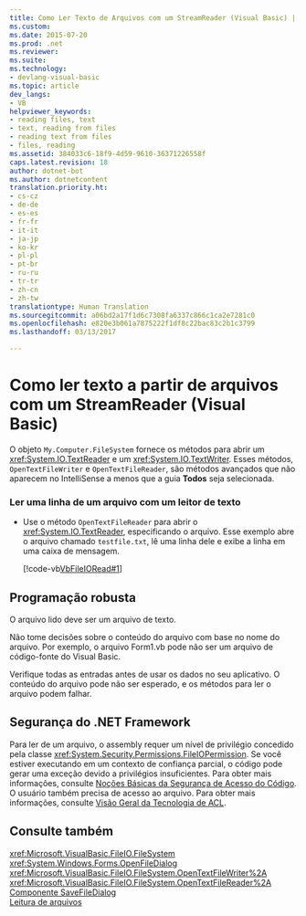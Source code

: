 ```yaml
---
title: Como Ler Texto de Arquivos com um StreamReader (Visual Basic) | Microsoft Docs
ms.custom: 
ms.date: 2015-07-20
ms.prod: .net
ms.reviewer: 
ms.suite: 
ms.technology:
- devlang-visual-basic
ms.topic: article
dev_langs:
- VB
helpviewer_keywords:
- reading files, text
- text, reading from files
- reading text from files
- files, reading
ms.assetid: 384033c6-18f9-4d59-9610-36371226558f
caps.latest.revision: 18
author: dotnet-bot
ms.author: dotnetcontent
translation.priority.ht:
- cs-cz
- de-de
- es-es
- fr-fr
- it-it
- ja-jp
- ko-kr
- pl-pl
- pt-br
- ru-ru
- tr-tr
- zh-cn
- zh-tw
translationtype: Human Translation
ms.sourcegitcommit: a06bd2a17f1d6c7308fa6337c866c1ca2e7281c0
ms.openlocfilehash: e820e3b061a7875222f1df8c22bac83c2b1c3799
ms.lasthandoff: 03/13/2017

---
```

# <a name="how-to-read-text-from-files-with-a-streamreader-visual-basic"></a>Como ler texto a partir de arquivos com um StreamReader (Visual Basic)
O objeto `My.Computer.FileSystem` fornece os métodos para abrir um <xref:System.IO.TextReader> e um <xref:System.IO.TextWriter>. Esses métodos, `OpenTextFileWriter` e `OpenTextFileReader`, são métodos avançados que não aparecem no IntelliSense a menos que a guia **Todos** seja selecionada.  
  
### <a name="to-read-a-line-from-a-file-with-a-text-reader"></a>Ler uma linha de um arquivo com um leitor de texto  
  
-   Use o método `OpenTextFileReader` para abrir o <xref:System.IO.TextReader>, especificando o arquivo. Esse exemplo abre o arquivo chamado `testfile.txt`, lê uma linha dele e exibe a linha em uma caixa de mensagem.  
  
     [!code-vb[VbFileIORead#1](../../../../visual-basic/developing-apps/programming/drives-directories-files/codesnippet/VisualBasic/how-to-read-text-from-files-with-a-streamreader_1.vb)]  
  
## <a name="robust-programming"></a>Programação robusta  
 O arquivo lido deve ser um arquivo de texto.  
  
 Não tome decisões sobre o conteúdo do arquivo com base no nome do arquivo. Por exemplo, o arquivo Form1.vb pode não ser um arquivo de código-fonte do Visual Basic.  
  
 Verifique todas as entradas antes de usar os dados no seu aplicativo. O conteúdo do arquivo pode não ser esperado, e os métodos para ler o arquivo podem falhar.  
  
## <a name="net-framework-security"></a>Segurança do .NET Framework  
 Para ler de um arquivo, o assembly requer um nível de privilégio concedido pela classe <xref:System.Security.Permissions.FileIOPermission>. Se você estiver executando em um contexto de confiança parcial, o código pode gerar uma exceção devido a privilégios insuficientes. Para obter mais informações, consulte [Noções Básicas da Segurança de Acesso do Código](https://msdn.microsoft.com/library/33tceax8). O usuário também precisa de acesso ao arquivo. Para obter mais informações, consulte [Visão Geral da Tecnologia de ACL](http://msdn.microsoft.com/en-us/06fbf66d-6f02-4378-b863-b2f12e349045).  
  
## <a name="see-also"></a>Consulte também  
 <xref:Microsoft.VisualBasic.FileIO.FileSystem>   
 <xref:System.Windows.Forms.OpenFileDialog>   
 <xref:Microsoft.VisualBasic.FileIO.FileSystem.OpenTextFileWriter%2A>   
 <xref:Microsoft.VisualBasic.FileIO.FileSystem.OpenTextFileReader%2A>   
 [Componente SaveFileDialog](http://msdn.microsoft.com/library/6f5d9321-37d7-4448-ac4c-a33c42b2a766)   
 [Leitura de arquivos](../../../../visual-basic/developing-apps/programming/drives-directories-files/reading-from-files.md)
